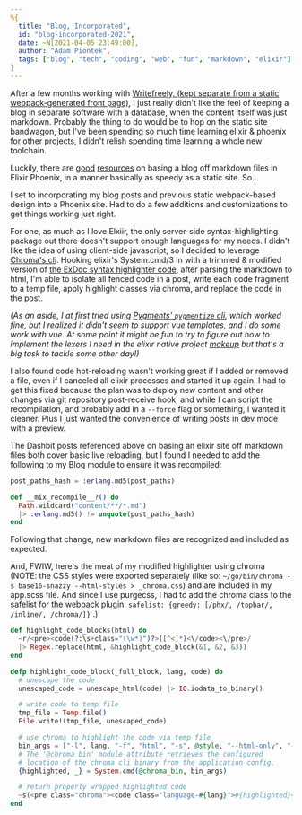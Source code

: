 ```yaml
---
%{
  title: "Blog, Incorporated",
  id: "blog-incorporated-2021",
  date: ~N[2021-04-05 23:49:00],
  author: "Adam Piontek",
  tags: ["blog", "tech", "coding", "web", "fun", "markdown", "elixir"]
}
---
```


After a few months working with [Writefreely, (kept separate from a static webpack-generated front page)](/blog/new-front-page-internet-home), I just really didn't like the feel of keeping a blog in separate software with a database, when the content itself was just markdown. Probably the thing to do would be to hop on the static site bandwagon, but I've been spending so much time learning elixir & phoenix for other projects, I didn't relish spending time learning a whole new toolchain.

Luckily, there are [good](http://www.sebastianseilund.com/static-markdown-blog-posts-with-elixir-phoenix) [resources](https://dashbit.co/blog/welcome-to-our-blog-how-it-was-made) on basing a blog off markdown files in Elixir Phoenix, in a manner basically as speedy as a static site. So...

<!--more-->

I set to incorporating my blog posts and previous static webpack-based design into a Phoenix site. Had to do a few additions and customizations to get things working just right.

For one, as much as I love Elxiir, the only server-side syntax-highlighting package out there doesn't support enough languages for my needs. I didn't like the idea of using client-side javascript, so I decided to leverage [Chroma's cli](https://github.com/alecthomas/chroma#command-line-interface). Hooking elixir's System.cmd/3 in with a trimmed & modified version of [the ExDoc syntax highlighter code](https://github.com/elixir-lang/ex_doc/blob/d5cde30f55c7e0cde486ec3878067aee82ccc924/lib/ex_doc/highlighter.ex), after parsing the markdown to html, I'm able to isolate all fenced code in a post, write each code fragment to a temp file, apply highlight classes via chroma, and replace the code in the post.

*(As an aside, I at first tried using [Pygments' `pygmentize` cli](https://pygments.org/docs/cmdline/), which worked fine, but I realized it didn't seem to support vue templates, and I do some work with vue. At some point it might be fun to try to figure out how to implement the lexers I need in the elixir native project [makeup](https://github.com/elixir-makeup/makeup) but that's a big task to tackle some other day!)*

I also found code hot-reloading wasn't working great if I added or removed a file, even if I canceled all elixir processes and started it up again. I had to get this fixed because the plan was to deploy new content and other changes via git repository post-receive hook, and while I can script the recompilation, and probably add in a `--force` flag or something, I wanted it cleaner. Plus I just wanted the convenience of writing posts in dev mode with a preview.

The Dashbit posts referenced above on basing an elixir site off markdown files both cover basic live reloading, but I found I needed to add the following to my Blog module to ensure it was recompiled:

```elixir
post_paths_hash = :erlang.md5(post_paths)

def __mix_recompile__?() do
  Path.wildcard("content/**/*.md")
  |> :erlang.md5() != unquote(post_paths_hash)
end
```

Following that change, new markdown files are recognized and included as expected.

And, FWIW, here's the meat of my modified highlighter using chroma (NOTE: the CSS styles were exported separately (like so: `~/go/bin/chroma -s base16-snazzy --html-styles > _chroma.css`) and are included in my app.scss file. And since I use purgecss, I had to add the chroma class to the safelist for the webpack plugin: `safelist: {greedy: [/phx/, /topbar/, /inline/, /chroma/]}` .)

```elixir
def highlight_code_blocks(html) do
  ~r/<pre><code(?:\s+class="(\w*)")?>([^<]*)<\/code><\/pre>/
  |> Regex.replace(html, &highlight_code_block(&1, &2, &3))
end

defp highlight_code_block(_full_block, lang, code) do
  # unescape the code
  unescaped_code = unescape_html(code) |> IO.iodata_to_binary()

  # write code to temp file
  tmp_file = Temp.file()
  File.write!(tmp_file, unescaped_code)

  # use chroma to highlight the code via temp file
  bin_args = ["-l", lang, "-f", "html", "-s", @style, "--html-only", "--html-prevent-surrounding-pre", tmp_file]
  # The '@chroma_bin' module attribute retrieves the configured
  # location of the chroma cli binary from the application config.
  {highlighted, _} = System.cmd(@chroma_bin, bin_args)

  # return properly wrapped highlighted code
  ~s(<pre class="chroma"><code class="language-#{lang}">#{highlighted}</code></pre>)
end
```